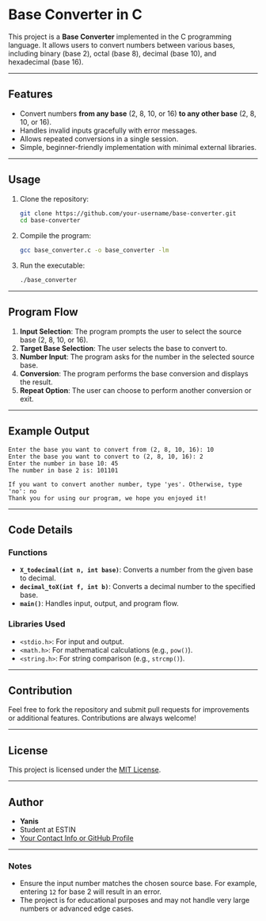 # Base Converter in C

This project is a **Base Converter** implemented in the C programming language. It allows users to convert numbers between various bases, including binary (base 2), octal (base 8), decimal (base 10), and hexadecimal (base 16).

---

## Features

- Convert numbers **from any base** (2, 8, 10, or 16) **to any other base** (2, 8, 10, or 16).
- Handles invalid inputs gracefully with error messages.
- Allows repeated conversions in a single session.
- Simple, beginner-friendly implementation with minimal external libraries.

---

## Usage

1. Clone the repository:
   ```bash
   git clone https://github.com/your-username/base-converter.git
   cd base-converter
   ```

2. Compile the program:
   ```bash
   gcc base_converter.c -o base_converter -lm
   ```

3. Run the executable:
   ```bash
   ./base_converter
   ```

---

## Program Flow

1. **Input Selection**: The program prompts the user to select the source base (2, 8, 10, or 16).
2. **Target Base Selection**: The user selects the base to convert to.
3. **Number Input**: The program asks for the number in the selected source base.
4. **Conversion**: The program performs the base conversion and displays the result.
5. **Repeat Option**: The user can choose to perform another conversion or exit.

---

## Example Output

```plaintext
Enter the base you want to convert from (2, 8, 10, 16): 10
Enter the base you want to convert to (2, 8, 10, 16): 2
Enter the number in base 10: 45
The number in base 2 is: 101101

If you want to convert another number, type 'yes'. Otherwise, type 'no': no
Thank you for using our program, we hope you enjoyed it!
```

---

## Code Details

### Functions

- **`X_todecimal(int n, int base)`**: Converts a number from the given base to decimal.
- **`decimal_toX(int f, int b)`**: Converts a decimal number to the specified base.
- **`main()`**: Handles input, output, and program flow.

### Libraries Used
- `<stdio.h>`: For input and output.
- `<math.h>`: For mathematical calculations (e.g., `pow()`).
- `<string.h>`: For string comparison (e.g., `strcmp()`).

---

## Contribution

Feel free to fork the repository and submit pull requests for improvements or additional features. Contributions are always welcome!

---

## License

This project is licensed under the [MIT License](LICENSE).

---

## Author

- **Yanis**
- Student at ESTIN
- [Your Contact Info or GitHub Profile](https://github.com/YanisCodes)

---

### Notes

- Ensure the input number matches the chosen source base. For example, entering `12` for base 2 will result in an error.
- The project is for educational purposes and may not handle very large numbers or advanced edge cases.
